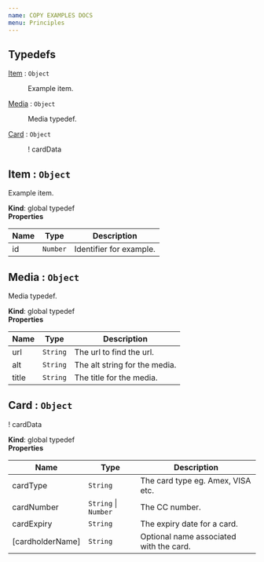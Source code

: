 ```yaml
---
name: COPY EXAMPLES DOCS
menu: Principles 
---
```

## Typedefs

<dl>
<dt><a href="#Item">Item</a> : <code>Object</code></dt>
<dd><p>Example item.</p>
</dd>
<dt><a href="#Media">Media</a> : <code>Object</code></dt>
<dd><p>Media typedef.</p>
</dd>
<dt><a href="#Card">Card</a> : <code>Object</code></dt>
<dd><p>! cardData</p>
</dd>
</dl>

<a name="Item"></a>

## Item : <code>Object</code>
Example item.

**Kind**: global typedef  
**Properties**

| Name | Type | Description |
| --- | --- | --- |
| id | <code>Number</code> | Identifier for example. |

<a name="Media"></a>

## Media : <code>Object</code>
Media typedef.

**Kind**: global typedef  
**Properties**

| Name | Type | Description |
| --- | --- | --- |
| url | <code>String</code> | The url to find the url. |
| alt | <code>String</code> | The alt string for the media. |
| title | <code>String</code> | The title for the media. |

<a name="Card"></a>

## Card : <code>Object</code>
! cardData

**Kind**: global typedef  
**Properties**

| Name | Type | Description |
| --- | --- | --- |
| cardType | <code>String</code> | The card type eg. Amex, VISA etc. |
| cardNumber | <code>String</code> \| <code>Number</code> | The CC number. |
| cardExpiry | <code>String</code> | The expiry date for a card. |
| [cardholderName] | <code>String</code> | Optional name associated with the card. |

